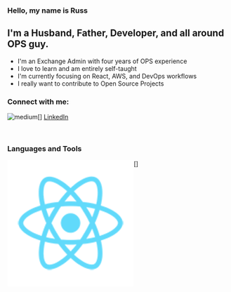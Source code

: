 ### Hello, my name is Russ

## I'm a Husband, Father, Developer, and all around OPS guy.
- I'm an Exchange Admin with four years of OPS experience
- I love to learn and am entirely self-taught
- I'm currently focusing on React, AWS, and DevOps workflows
- I really want to contribute to Open Source Projects

### Connect with me:

[<img align="left" alt="medium" scr="https://img.shields.io/badge/LinkedIn-0077B5?style=for-the-badge&logo=linkedin&logoColor=white" />] [LinkedIn]

<br />

### Languages and Tools

[<img align="left" alt="medium" src="https://raw.githubusercontent.com/github/explore/80688e429a7d4ef2fca1e82350fe8e3517d3494d/topics/react/react.png">]
<br />
<br />

[LinkedIn]:  https://www.linkedin.com/in/russ-carroll-20a53719a